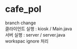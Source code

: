 # cafe_pol
branch change<br>
클라이언트 실행 : kiosk / Main.java<br>
서버 실행 : server / server.java<br>
workspac ignore 처리